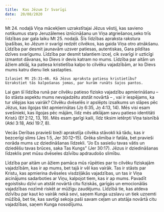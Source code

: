 ```yaml
---
title:  Kas Jēzum Ir Svarīgi
date:  20/08/2020
---
```


Mt 24. nodaļā Viņa mācekļiem uzrakstītajai Jēzus vēstij, kas savieno notikumus starp Jeruzālemes iznīcināšanu un Viņa atgriešanos,seko trīs līdzības par gala laiku Mt 25. nodaļā. Šīs līdzības apraksta rakstura īpašības, ko Jēzum ir svarīgi redzēt cilvēkos, kas gaida Viņa otro atnākšanu. Līdzība par desmit jaunavām uzsver patiesas, autentiskas, Gara pildītas dzīves svarīgumu. Līdzība par desmit talantiem izceļ, cik svarīgi ir uzticīgi izmantot dāvanas, ko Dievs ir devis katram no mums. Līdzība par aitām un āžiem atklāj, ka patiesa kristietība kalpo to cilvēku vajadzībām, ar ko Dievs mums katru dienu liek sastapties.

`Izlasiet Mt 25:31–46. Kā Jēzus apraksta patiesu kristietību? Uzrakstiet tās kalpošanas jomas, par kurām runāts šajos pantos.`

Lai gan šī līdzība runā par cilvēku patieso fizisko vajadzību apmierināšanu – šo stāsta aspektu mums nevajadzētu atstāt novārtā – , vai ir iespējams, ka tur slēpjas kas vairāk? Cilvēku dvēselēs ir apslēpts izsalkums un slāpes pēc Jēzus, kas ilgojas tikt apmierinātas (Jņ 6:35, Jņ 4:13, 14). Mēs visi esam svešinieki, kas ilgojas pēc mājām, līdz mēs atklājam savu patieso identitāti Kristū (Ef 2:12, 13, 19). Mēs esam garīgi kaili, līdz tiksim ietērpti Viņa taisnībā (Atkl 3:18, Atkl 19:7, 8).

Vecās Derības pravieši bieži aprakstīja cilvēka stāvokli kā tādu, kas ir bezcerīgi slims (Jes 1:5, Jer 30:12–15). Grēka slimība ir fatāla, bet pravieši norāda mums uz dziedināšanas līdzekli. “Jo Es sasiešu tavas vātis un dziedēšu tavas brūces, saka Tas Kungs” (Jer 30:17). Jēzus ir dziedināšanas līdzeklis pret mūsu dvēseles dzīvību apdraudošo slimību.

Līdzība par aitām un āžiem pamāca mūs rūpēties par to cilvēku fiziskajām vajadzībām, kas ir ap mums, bet tajā ir vēl kas vairāk. Tas ir stāsts par Kristu, kas apmierina dvēseles visdziļākās vajadzības, un tas ir Viņa aicinājums sadarboties ar Viņu, kalpojot tiem, kas ir ap mums. Pavadīt egoistisku dzīvi un atstāt novārtā citu fiziskās, garīgās un emocionālās vajadzības nozīmē riskēt ar mūžīgu zaudējumu. Līdzībā tie, kas atdeva dzīvību par kaut ko vairāk nekā sevi, saņem Kunga uzslavu un tiek uzņemti mūžībā, bet tie, kas savtīgi sekoja paši savam ceļam un atstāja novārtā citu vajadzības, saņem Kunga nosodījumu.